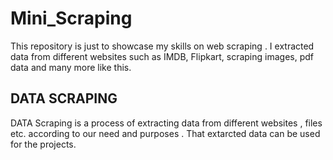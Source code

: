 # Mini_Scraping

This repository is just to showcase my skills on web scraping . I extracted data from different websites such as IMDB, Flipkart, scraping images, pdf data and many more like this.

## DATA SCRAPING 

DATA Scraping is a process of extracting data from different websites , files etc. according to our need and purposes . That extarcted data can be used for the projects.
